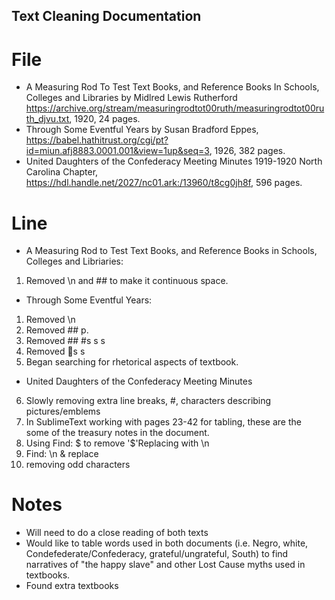 ## Text Cleaning Documentation 

# File 
* A Measuring Rod To Test Text Books, and Reference Books In Schools, Colleges and Libraries by Midlred Lewis Rutherford https://archive.org/stream/measuringrodtot00ruth/measuringrodtot00ruth_djvu.txt, 1920, 24 pages.
* Through Some Eventful Years by Susan Bradford Eppes, https://babel.hathitrust.org/cgi/pt?id=miun.afj8883.0001.001&view=1up&seq=3, 1926, 382 pages. 
* United Daughters of the Confederacy Meeting Minutes 1919-1920 North Carolina Chapter, https://hdl.handle.net/2027/nc01.ark:/13960/t8cg0jh8f, 596 pages. 

# Line 
* A Measuring Rod to Test Text Books, and Reference Books in Schools, Colleges and Libriaries:
1. Removed \n and ## to make it continuous space.  
* Through Some Eventful Years: 
1. Removed \n 
2. Removed ##  p. 
3. Removed ## #s s  s 
4. Removed s s 
5. Began searching for rhetorical aspects of textbook. 
* United Daughters of the Confederacy Meeting Minutes 
6. Slowly removing extra line breaks, #, characters describing pictures/emblems
7. In SublimeText working with pages 23-42 for tabling, these are the some of the treasury notes in the document. 
8. Using Find: \$ to remove '$'Replacing with \n 
9. Find: \n & replace
10. removing odd characters


# Notes 
- Will need to do a close reading of both texts 
- Would like to table words used in both documents (i.e. Negro, white, Condefederate/Confederacy, grateful/ungrateful, South) to find narratives of "the happy slave" and other Lost Cause myths used in textbooks. 
- Found extra textbooks 
